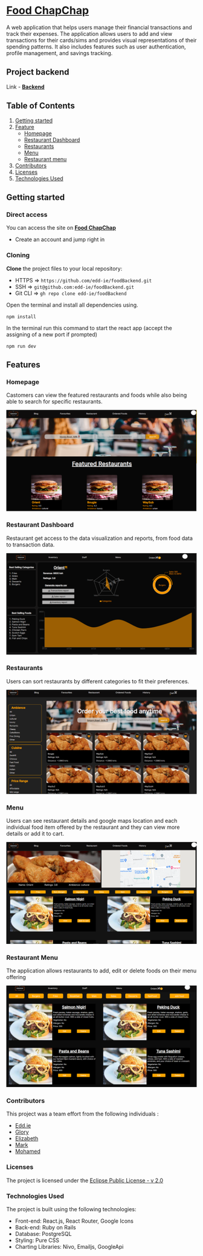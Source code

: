 # [Food ChapChap](food-chapchap.vercel.app)

A web application that helps users manage their financial transactions and track their expenses. The application allows users to add and view transactions for their cards/sims and provides visual representations of their spending patterns. It also includes features such as user authentication, profile management, and savings tracking.

## Project backend

Link - **[Backend](https://github.com/edd-ie/foodBackend)**

## Table of Contents

1. [Getting started](#Getting-started)
2. [Feature](#feature)
   - [Homepage](#card_sim)
   - [Restaurant Dashboard](#categorization)
   - [Restaurants](#visual)
   - [Menu](#prof)
   - [Restaurant menu](#save)
3. [Contributors](#contributors)
4. [Licenses](#license)
5. [Technologies Used](#tech)

## <a id="Getting-started">Getting started</a>

### Direct access

You can access the site on **[Food ChapChap](food-chapchap.vercel.app)**

- Create an account and jump right in

### Cloning

**Clone** the project files to your local repository:

- HTTPS => `https://github.com/edd-ie/foodBackend.git`
- SSH => `git@github.com:edd-ie/foodBackend.git`
- Git CLI => `gh repo clone edd-ie/foodBackend`

Open the terminal and install all dependencies using.

```
npm install
```

In the terminal run this command to start the react app (accept the assigning of a new port if prompted)

```
npm run dev
```

## <a id="feature">Features</a>

### <a id="card_sim">Homepage</a>

Castomers can view the featured restaurants and foods while also being able to search for specific restaurants.

![Alt text](./src/assets/homepage.png)

### <a id="categorization">Restaurant Dashboard</a>

Restaurant get access to the data visualization and reports, from food data to transaction data.

![Alt text](./src/assets/dashboard.png)

### <a id="visual">Restaurants</a>

Users can sort restaurants by different categories to fit their preferences.

![Alt text](./src/assets/restaurants.png)

### <a id="prof">Menu</a>

Users can see restaurant details and google maps location and each individual food item offered by the restaurant and they can view more details or add it to cart.

![Alt text](./src/assets/menus.png)

### <a id="save">Restaurant Menu</a>

The application allows restaurants to add, edit or delete foods on their menu offering

![Alt text](./src/assets/dishes.png)

### <a id="contributors">Contributors</a>

This project was a team effort from the following individuals :

- [Edd.ie](https://github.com/edd-ie)
- [Glory](https://github.com/Nkathaglow)
- [Elizabeth](https://github.com/elizabethkerubo02)
- [Mark](https://github.com/markchweya)
- [Mohamed](https://github.com/mohasalanka)

### <a id="license">Licenses</a>

The project is licensed under the [Eclipse Public License - v 2.0](./LICENSE)

### <a id="tech">Technologies Used</a>

The project is built using the following technologies:

- Front-end: React.js, React Router, Google Icons
- Back-end: Ruby on Rails
- Database: PostgreSQL
- Styling: Pure CSS
- Charting Libraries: Nivo, Emailjs, GoogleApi
